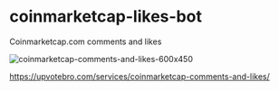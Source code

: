 # coinmarketcap-likes-bot

Coinmarketcap.com comments and likes

![coinmarketcap-comments-and-likes-600x450](https://user-images.githubusercontent.com/112619158/190957202-00c43f66-c90c-4021-a9b3-3919a816d0b5.jpg)


https://upvotebro.com/services/coinmarketcap-comments-and-likes/
